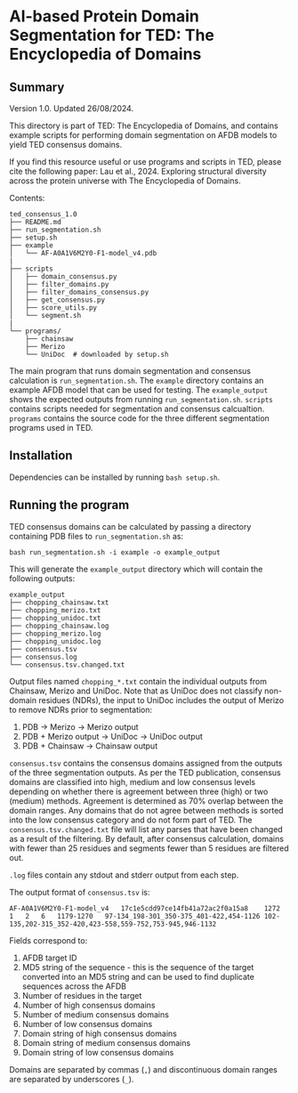 # AI-based Protein Domain Segmentation for TED: The Encyclopedia of Domains

## Summary

Version 1.0. 
Updated 26/08/2024.

This directory is part of TED: The Encyclopedia of Domains, and contains example scripts for performing domain segmentation on AFDB models to yield TED consensus domains. 

If you find this resource useful or use programs and scripts in TED, please cite the following paper: 
Lau et al., 2024. Exploring structural diversity across the protein universe with The Encyclopedia of Domains. 

Contents:
```
ted_consensus_1.0
├── README.md
├── run_segmentation.sh
├── setup.sh
├── example
│   └── AF-A0A1V6M2Y0-F1-model_v4.pdb
|
├── scripts
│   ├── domain_consensus.py
│   ├── filter_domains.py
│   ├── filter_domains_consensus.py
│   ├── get_consensus.py
│   ├── score_utils.py
│   └── segment.sh
|
└── programs/
    ├── chainsaw
    ├── Merizo
    └── UniDoc  # downloaded by setup.sh
```

The main program that runs domain segmentation and consensus calculation is `run_segmentation.sh`.
The `example` directory contains an example AFDB model that can be used for testing. 
The `example_output` shows the expected outputs from running `run_segmentation.sh`.
`scripts` contains scripts needed for segmentation and consensus calcualtion.
`programs` contains the source code for the three different segmentation programs used in TED.

## Installation

Dependencies can be installed by running `bash setup.sh`. 

## Running the program

TED consensus domains can be calculated by passing a directory containing PDB files to `run_segmentation.sh` as: 

```
bash run_segmentation.sh -i example -o example_output
```

This will generate the `example_output` directory which will contain the following outputs:
```
example_output
├── chopping_chainsaw.txt
├── chopping_merizo.txt
├── chopping_unidoc.txt
├── chopping_chainsaw.log
├── chopping_merizo.log
├── chopping_unidoc.log
├── consensus.tsv
├── consensus.log
└── consensus.tsv.changed.txt
```

Output files named `chopping_*.txt` contain the individual outputs from Chainsaw, Merizo and UniDoc. Note that as UniDoc does not classify non-domain residues (NDRs), the input to UniDoc includes the output of Merizo to remove NDRs prior to segmentation:
1. PDB -> Merizo -> Merizo output
2. PDB + Merizo output -> UniDoc -> UniDoc output
3. PDB + Chainsaw -> Chainsaw output

`consensus.tsv` contains the consensus domains assigned from the outputs of the three segmentation outputs. As per the TED publication, consensus domains are classified into high, medium and low consensus levels depending on whether there is agreement between three (high) or two (medium) methods. Agreement is determined as 70% overlap between the domain ranges. Any domains that do not agree between methods is sorted into the low consensus category and do not form part of TED. The `consensus.tsv.changed.txt` file will list any parses that have been changed as a result of the filtering. By default, after consensus calculation, domains with fewer than 25 residues and segments fewer than 5 residues are filtered out.

`.log` files contain any stdout and stderr output from each step. 

The output format of `consensus.tsv` is: 
```
AF-A0A1V6M2Y0-F1-model_v4	17c1e5cdd97ce14fb41a72ac2f0a15a8	1272	1	2	6	1179-1270	97-134_198-301_350-375_401-422,454-1126	102-135,202-315_352-420,423-558,559-752,753-945,946-1132
```

Fields correspond to:
1. AFDB target ID
2. MD5 string of the sequence - this is the sequence of the target converted into an MD5 string and can be used to find duplicate sequences across the AFDB
3. Number of residues in the target
4. Number of high consensus domains
5. Number of medium consensus domains
6. Number of low consensus domains
7. Domain string of high consensus domains
8. Domain string of medium consensus domains
9. Domain string of low consensus domains

Domains are separated by commas (`,`) and discontinuous domain ranges are separated by underscores (`_`).